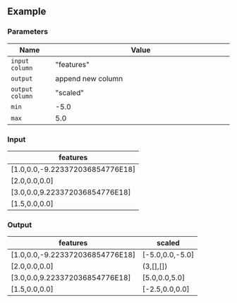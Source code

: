 ## Example

### Parameters

<table class="table">
  <thead>
    <tr>
      <th style="width:20%">Name</th>
      <th style="width:80%">Value</th>
    </tr>
  </thead>
  <tbody>
  <tr>
    <td><code>input column</code></td>
    <td>"features"</td>
  </tr>
  <tr>
    <td><code>output</code></td>
    <td>append new column</td>
  </tr>
  <tr>
    <td><code>output column</code></td>
    <td>"scaled"</td>
  </tr>
  <tr>
    <td><code>min</code></td>
    <td>-5.0</td>
  </tr>
  <tr>
    <td><code>max</code></td>
    <td>5.0</td>
  </tr>
  </tbody>
</table>

### Input

<table class="table">
  <thead>
    <tr>
      <th>features</th>
    </tr>
  </thead>
  <tbody>
    <tr>
      <td>[1.0,0.0,-9.223372036854776E18]</td>
    </tr>
    <tr>
      <td>[2.0,0.0,0.0]</td>
    </tr>
    <tr>
      <td>[3.0,0.0,9.223372036854776E18]</td>
    </tr>
    <tr>
      <td>[1.5,0.0,0.0]</td>
    </tr>
  </tbody>
</table>

### Output

<table class="table">
  <thead>
    <tr>
      <th>features</th>
      <th>scaled</th>
    </tr>
  </thead>
  <tbody>
    <tr>
      <td>[1.0,0.0,-9.223372036854776E18]</td>
      <td>[-5.0,0.0,-5.0]</td>
    </tr>
    <tr>
      <td>[2.0,0.0,0.0]</td>
      <td>(3,[],[])</td>
    </tr>
    <tr>
      <td>[3.0,0.0,9.223372036854776E18]</td>
      <td>[5.0,0.0,5.0]</td>
    </tr>
    <tr>
      <td>[1.5,0.0,0.0]</td>
      <td>[-2.5,0.0,0.0]</td>
    </tr>
  </tbody>
</table>

